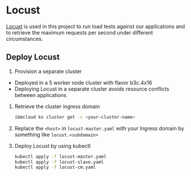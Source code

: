 # Locust

[Locust](https://locust.io/) is used in this project to run load tests against our applications and to retrieve the maximum requests per second under different circumstances. 

## Deploy Locust

1. Provision a separate cluster

- Deployed in a 5 worker node cluster with flavor b3c.4x16
- Deploying Locust in a separate cluster avoids resource conflicts between applications

1. Retrieve the cluster ingress domain

    ```sh
    ibmcloud ks cluster get -c <your-cluster-name>
    ```

1. Replace the `<host>` in `locust-master.yaml` with your Ingress domain by something like `locust.<subdomain>`

1. Deploy Locust by using kubectl

    ```sh
    kubectl apply -f locust-master.yaml
    kubectl apply -f locust-slave.yaml
    kubectl apply -f locust-cm.yaml
    ```
